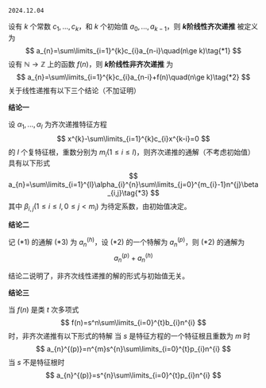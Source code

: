 `2024.12.04`

设有 $k$ 个常数 $c_{1},...,c_{k}$，和 $k$ 个初始值 $a_{0},...,a_{k-1}$，则 **$k$阶线性齐次递推** 被定义为
$$
a_{n}=\sum\limits_{i=1}^{k}c_{i}a_{n-i}\quad(n\ge k)\tag{*1}
$$
设有 $\mathbb{N}\to \mathbb{Z}$ 上的函数 $f(n)$，则  **$k$阶线性非齐次递推** 为
$$
a_{n}=\sum\limits_{i=1}^{k}c_{i}a_{n-i}+f(n)\quad(n\ge k)\tag{*2}
$$
关于线性递推有以下三个结论（不加证明）

**结论一**

设 $\alpha_{1},...,\alpha_{l}$ 为齐次递推特征方程
$$
x^{k}-\sum\limits_{i=1}^{k}c_{i}x^{k-i}=0
$$
的 $l$ 个复特征根，重数分别为 $m_{i}(1\le i\le l)$，则齐次递推的通解（不考虑初始值）具有以下形式
$$
a_{n}=\sum\limits_{i=1}^{l}\alpha_{i}^{n}\sum\limits_{j=0}^{m_{i}-1}n^{j}\beta_{i,j}\tag{*3}
$$
其中 $\beta_{i,j}(1\le i\le l,0\le j< m_{i})$ 为待定系数，由初始值决定。

**结论二**

记 $(*1)$ 的通解 $(*3)$ 为 $a_{n}^{(h)}$，设 $(*2)$ 的一个特解为 $a_{n}^{(p)}$，则 $(*2)$ 的通解为
$$
a_{n}^{(p)}+a_{n}^{(h)}
$$

结论二说明了，非齐次线性递推的解的形式与初始值无关。

**结论三**

当 $f(n)$ 是类 $t$ 次多项式
$$
f(n)=s^n\sum\limits_{i=0}^{t}b_{i}n^{i}
$$
时，非齐次递推有以下形式的特解
当 $s$ 是特征方程的一个特征根且重数为 $m$ 时
$$
a_{n}^{(p)}=n^{m}s^{n}\sum\limits_{i=0}^{t}p_{i}n^{i}
$$
当 $s$ 不是特征根时
$$
a_{n}^{(p)}=s^{n}\sum\limits_{i=0}^{t}p_{i}n^{i}
$$









